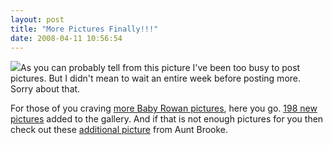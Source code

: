 ```yaml
---
layout: post
title: "More Pictures Finally!!!"
date: 2008-04-11 10:56:54
---
```

[![](http://thecave.smugmug.com/photos/277977665_naaia-Th.jpg)](http://thecave.smugmug.com/gallery/4615148_NzmTU/15/277977665_naaia)As you can probably tell from this picture I've been too busy to post pictures. But I didn't mean to wait an entire week before posting more. Sorry about that.

For those of you craving [more Baby Rowan pictures](http://thecave.smugmug.com/gallery/4615148_NzmTU/15/277977665_naaia), here you go. [198 new pictures](http://thecave.smugmug.com/gallery/4615148_NzmTU/15/277977665_naaia) added to the gallery. And if that is not enough pictures for you then check out these [additional picture](http://www.kodakgallery.com/Slideshow.jsp?Uc=ahtv0np.2ni92885&Uy=ditco4&Upost_signin=Slideshow.jsp%3Fmode%3Dfromshare&Ux=0&UV=142546917538_669026763605&mode=fromshare&conn_speed=1) from Aunt Brooke.
